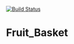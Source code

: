 [![Build Status](https://app.travis-ci.com/amandam2017/Fruit_Basket.svg?branch=main)](https://app.travis-ci.com/amandam2017/Fruit_Basket)
# Fruit_Basket
